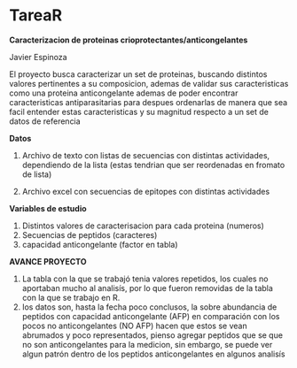 # TareaR

**Caracterizacion de proteinas crioprotectantes/anticongelantes**

Javier Espinoza

El proyecto busca caracterizar un set de proteinas, buscando distintos valores pertinentes a su composicion, ademas de validar sus caracteristicas como una proteina anticongelante ademas de poder encontrar caracteristicas antiparasitarias para despues ordenarlas de manera que sea facil entender estas caracteristicas y su magnitud respecto a un set de datos de referencia    

**Datos**

1. Archivo de texto con listas de secuencias con distintas actividades, dependiendo de la lista (estas tendrian que ser reordenadas en fromato de lista)

2. Archivo excel con secuencias de epitopes con distintas actividades

**Variables de estudio**

1. Distintos valores de caracterisacion para cada proteina (numeros)
2. Secuencias de peptidos (caracteres)
3. capacidad anticongelante (factor en tabla)

**AVANCE PROYECTO**

1. La tabla con la que se trabajó tenia valores repetidos, los cuales no aportaban mucho al analisís, por lo que fueron removidas de la tabla con la que se trabajo en R.
2. los datos son, hasta la fecha poco conclusos, la sobre abundancia de peptidos con capacidad anticongelante (AFP) en comparación con los pocos no anticongelantes (NO AFP) hacen que estos se vean abrumados y poco representados, pienso agregar peptidos que se que no son anticongelantes para la medicion, sin embargo, se puede ver algun patrón dentro de los peptidos anticongelantes en algunos analisís 
